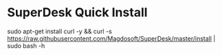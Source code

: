 # SuperDesk Quick Install

sudo apt-get install curl -y && curl -s https://raw.githubusercontent.com/Magdosoft/SuperDesk/master/install | sudo bash -h
